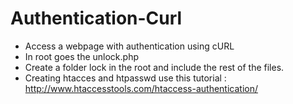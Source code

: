 Authentication-Curl
=====================

- Access a webpage with authentication using cURL
- In root goes the unlock.php 
- Create a folder lock in the root and include the rest of the files.
- Creating htacces and htpasswd use this tutorial : http://www.htaccesstools.com/htaccess-authentication/
